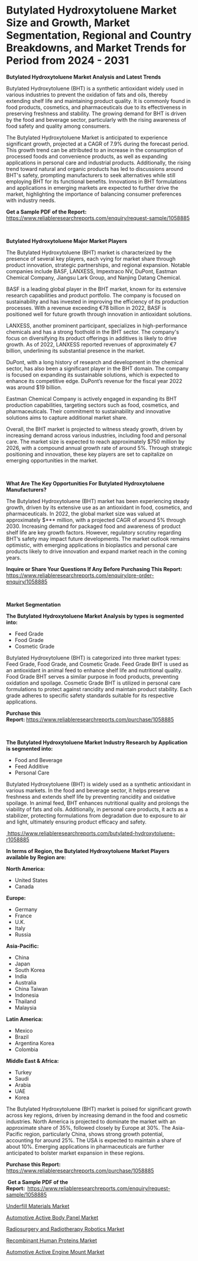 <p><h1>Butylated Hydroxytoluene Market Size and Growth, Market Segmentation, Regional and Country Breakdowns, and Market Trends for Period from 2024 -  2031</h1></p><p><strong>Butylated Hydroxytoluene Market Analysis and Latest Trends</strong></p>
<p><p>Butylated Hydroxytoluene (BHT) is a synthetic antioxidant widely used in various industries to prevent the oxidation of fats and oils, thereby extending shelf life and maintaining product quality. It is commonly found in food products, cosmetics, and pharmaceuticals due to its effectiveness in preserving freshness and stability. The growing demand for BHT is driven by the food and beverage sector, particularly with the rising awareness of food safety and quality among consumers.</p><p>The Butylated Hydroxytoluene Market is anticipated to experience significant growth, projected at a CAGR of 7.9% during the forecast period. This growth trend can be attributed to an increase in the consumption of processed foods and convenience products, as well as expanding applications in personal care and industrial products. Additionally, the rising trend toward natural and organic products has led to discussions around BHT's safety, prompting manufacturers to seek alternatives while still employing BHT for its functional benefits. Innovations in BHT formulations and applications in emerging markets are expected to further drive the market, highlighting the importance of balancing consumer preferences with industry needs.</p></p>
<p><strong>Get a Sample PDF of the Report:&nbsp;</strong> <a href="https://www.reliableresearchreports.com/enquiry/request-sample/1058885?utm_campaign=8&utm_medium=2&utm_source=Github&utm_content=ia&utm_term=15112024&utm_id=butylated-hydroxytoluene">https://www.reliableresearchreports.com/enquiry/request-sample/1058885</a></p>
<p>&nbsp;</p>
<p><strong>Butylated Hydroxytoluene Major Market Players</strong></p>
<p><p>The Butylated Hydroxytoluene (BHT) market is characterized by the presence of several key players, each vying for market share through product innovation, strategic partnerships, and regional expansion. Notable companies include BASF, LANXESS, Impextraco NV, DuPont, Eastman Chemical Company, Jiangsu Lark Group, and Nanjing Datang Chemical.</p><p>BASF is a leading global player in the BHT market, known for its extensive research capabilities and product portfolio. The company is focused on sustainability and has invested in improving the efficiency of its production processes. With a revenue exceeding €78 billion in 2022, BASF is positioned well for future growth through innovation in antioxidant solutions.</p><p>LANXESS, another prominent participant, specializes in high-performance chemicals and has a strong foothold in the BHT sector. The company's focus on diversifying its product offerings in additives is likely to drive growth. As of 2022, LANXESS reported revenues of approximately €7 billion, underlining its substantial presence in the market.</p><p>DuPont, with a long history of research and development in the chemical sector, has also been a significant player in the BHT domain. The company is focused on expanding its sustainable solutions, which is expected to enhance its competitive edge. DuPont’s revenue for the fiscal year 2022 was around $19 billion.</p><p>Eastman Chemical Company is actively engaged in expanding its BHT production capabilities, targeting sectors such as food, cosmetics, and pharmaceuticals. Their commitment to sustainability and innovative solutions aims to capture additional market share.</p><p>Overall, the BHT market is projected to witness steady growth, driven by increasing demand across various industries, including food and personal care. The market size is expected to reach approximately $750 million by 2026, with a compound annual growth rate of around 5%. Through strategic positioning and innovation, these key players are set to capitalize on emerging opportunities in the market.</p></p>
<p>&nbsp;</p>
<p><strong>What Are The Key Opportunities For Butylated Hydroxytoluene Manufacturers?</strong></p>
<p><p>The Butylated Hydroxytoluene (BHT) market has been experiencing steady growth, driven by its extensive use as an antioxidant in food, cosmetics, and pharmaceuticals. In 2022, the global market size was valued at approximately $*** million, with a projected CAGR of around 5% through 2030. Increasing demand for packaged food and awareness of product shelf life are key growth factors. However, regulatory scrutiny regarding BHT’s safety may impact future developments. The market outlook remains optimistic, with emerging applications in bioplastics and personal care products likely to drive innovation and expand market reach in the coming years.</p></p>
<p><strong>Inquire or Share Your Questions If Any Before Purchasing This Report:</strong> <a href="https://www.reliableresearchreports.com/enquiry/pre-order-enquiry/1058885?utm_campaign=8&utm_medium=2&utm_source=Github&utm_content=ia&utm_term=15112024&utm_id=butylated-hydroxytoluene">https://www.reliableresearchreports.com/enquiry/pre-order-enquiry/1058885</a></p>
<p>&nbsp;</p>
<p><strong>Market Segmentation</strong></p>
<p><strong>The Butylated Hydroxytoluene Market Analysis by types is segmented into:</strong></p>
<p><ul><li>Feed Grade</li><li>Food Grade</li><li>Cosmetic Grade</li></ul></p>
<p><p>Butylated Hydroxytoluene (BHT) is categorized into three market types: Feed Grade, Food Grade, and Cosmetic Grade. Feed Grade BHT is used as an antioxidant in animal feed to enhance shelf life and nutritional quality. Food Grade BHT serves a similar purpose in food products, preventing oxidation and spoilage. Cosmetic Grade BHT is utilized in personal care formulations to protect against rancidity and maintain product stability. Each grade adheres to specific safety standards suitable for its respective applications.</p></p>
<p><strong>Purchase this Report:&nbsp;</strong><a href="https://www.reliableresearchreports.com/purchase/1058885?utm_campaign=8&utm_medium=2&utm_source=Github&utm_content=ia&utm_term=15112024&utm_id=butylated-hydroxytoluene">https://www.reliableresearchreports.com/purchase/1058885</a></p>
<p>&nbsp;</p>
<p><strong>The Butylated Hydroxytoluene Market Industry Research by Application is segmented into:</strong></p>
<p><ul><li>Food and Beverage</li><li>Feed Additive</li><li>Personal Care</li></ul></p>
<p><p>Butylated Hydroxytoluene (BHT) is widely used as a synthetic antioxidant in various markets. In the food and beverage sector, it helps preserve freshness and extends shelf life by preventing rancidity and oxidative spoilage. In animal feed, BHT enhances nutritional quality and prolongs the viability of fats and oils. Additionally, in personal care products, it acts as a stabilizer, protecting formulations from degradation due to exposure to air and light, ultimately ensuring product efficacy and safety.</p></p>
<p><a href="https://www.reliableresearchreports.com/butylated-hydroxytoluene-r1058885?utm_campaign=8&utm_medium=2&utm_source=Github&utm_content=ia&utm_term=15112024&utm_id=butylated-hydroxytoluene">&nbsp;https://www.reliableresearchreports.com/butylated-hydroxytoluene-r1058885</a></p>
<p><strong>In terms of Region, the Butylated Hydroxytoluene Market Players available by Region are:</strong></p>
<p>
    <p> <strong> North America: </strong>
        <ul>
            <li>United States</li>
            <li>Canada</li>
        </ul>
        </p> 
    <p> <strong> Europe: </strong>
        <ul>
            <li>Germany</li>
            <li>France</li>
            <li>U.K.</li>
            <li>Italy</li>
            <li>Russia</li>
        </ul>
        </p> 
    <p> <strong> Asia-Pacific: </strong>
        <ul>
            <li>China</li>
            <li>Japan</li>
            <li>South Korea</li>
            <li>India</li>
            <li>Australia</li>
            <li>China Taiwan</li>
            <li>Indonesia</li>
            <li>Thailand</li>
            <li>Malaysia</li>
        </ul>
        </p> 
    <p> <strong> Latin America: </strong>
        <ul>
            <li>Mexico</li>
            <li>Brazil</li>
            <li>Argentina Korea</li>
            <li>Colombia</li>
        </ul>
        </p> 
    <p> <strong> Middle East & Africa: </strong>
        <ul>
            <li>Turkey</li>
            <li>Saudi</li>
            <li>Arabia</li>
            <li>UAE</li>
            <li>Korea</li>
        </ul>
    </p>
    </p>
<p><p>The Butylated Hydroxytoluene (BHT) market is poised for significant growth across key regions, driven by increasing demand in the food and cosmetic industries. North America is projected to dominate the market with an approximate share of 35%, followed closely by Europe at 30%. The Asia-Pacific region, particularly China, shows strong growth potential, accounting for around 25%. The USA is expected to maintain a share of about 10%. Emerging applications in pharmaceuticals are further anticipated to bolster market expansion in these regions.</p></p>
<p><strong>Purchase this Report: </strong><a href="https://www.reliableresearchreports.com/purchase/1058885?utm_campaign=8&utm_medium=2&utm_source=Github&utm_content=ia&utm_term=15112024&utm_id=butylated-hydroxytoluene">https://www.reliableresearchreports.com/purchase/1058885</a></p>
<p>&nbsp;<strong>Get a Sample PDF of the Report:&nbsp;&nbsp;</strong><a href="https://www.reliableresearchreports.com/enquiry/request-sample/1058885?utm_campaign=8&utm_medium=2&utm_source=Github&utm_content=ia&utm_term=15112024&utm_id=butylated-hydroxytoluene">https://www.reliableresearchreports.com/enquiry/request-sample/1058885</a></p>
<p><strong></strong></p>
<p><p><a href="https://github.com/angelajermaine/Market-Research-Report-List-5/blob/main/underfill-materials-market.md?utm_campaign=8&utm_medium=2&utm_source=Github&utm_content=ia&utm_term=15112024&utm_id=butylated-hydroxytoluene">Underfill Materials Market</a></p><p><a href="https://www.linkedin.com/pulse/automotive-active-body-panel-market-pulse-111-expansion-blueprint-9rjye?utm_campaign=8&utm_medium=2&utm_source=Github&utm_content=ia&utm_term=15112024&utm_id=butylated-hydroxytoluene">Automotive Active Body Panel Market</a></p><p><a href="https://issuu.com/reportprime-2/docs/radiosurgery-and-radiotherapy-robot_ab1a2239f6a1d2?utm_campaign=8&utm_medium=2&utm_source=Github&utm_content=ia&utm_term=15112024&utm_id=butylated-hydroxytoluene">Radiosurgery and Radiotherapy Robotics Market</a></p><p><a href="https://github.com/provorikovar/Market-Research-Report-List-6/blob/main/recombinant-human-proteins-market.md?utm_campaign=8&utm_medium=2&utm_source=Github&utm_content=ia&utm_term=15112024&utm_id=butylated-hydroxytoluene">Recombinant Human Proteins Market</a></p><p><a href="https://www.linkedin.com/pulse/automotive-active-engine-mount-market-trends-focusing-insight-apfje?utm_campaign=8&utm_medium=2&utm_source=Github&utm_content=ia&utm_term=15112024&utm_id=butylated-hydroxytoluene">Automotive Active Engine Mount Market</a></p></p>